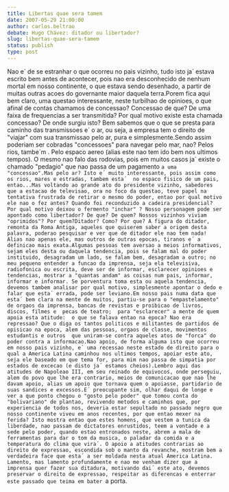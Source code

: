 ```yaml
---
title: Libertas quae sera tamem
date: 2007-05-29 21:00:00
author: carlos.beltrao
debate: Hugo Chávez: ditador ou libertador?
slug: libertas-quae-sera-tamem
status: publish 
type: post
---
```


Nao e´ de se estranhar o que ocorreu no pais vizinho, tudo isto ja´ estava escrito bem antes de acontecer, pois nao era desconhecido de nenhum mortal em nosso continente, o que estava sendo desenhado, a partir de muitas outras acoes do governante maior daquela terra.Porem fica aqui bem claro, uma questao interessante, neste turbilhao de opinioes, o que afinal de contas chamamos de concessao? Concessao de que? De uma faixa de frequencias a ser transmitida? Por qual motivo existe esta chamada concessao? De onde surgiu isto? Bem sabemos que o que se presta para caminho das transmissoes e´ o ar, ou seja, a empresa tem o direito de "viajar" com sua transmissao pelo ar, pura e simplesmente.Sendo assim poderiam ser cobradas "concessoes" para navegar pelo mar, nao? Pelos rios, tambe´m . Pelo espaco aereo (alias este nao tem ido bem nos ultimos tempos). O mesmo nao falo das rodovias, pois em muitos casos ja´ existe o chamado "pedagio" que nao passa de um pagamento `a uma "concessao".Mas pelo ar? Isto e´ muito interessante, pois assim como os rios, mares e estradas, tambem esta´  no espaco fisico de um pais, entao...Mas voltando ao grande ato do presidente vizinho, sabedores que a estacao de televisao, ora no foco da questao, teve papel na tentativa frustrada de retirar o mesmo do poder, entao por qual motivo ele nao o fez antes? Quando foi reconduzido a cadeira presidencial? Por qual motivo deixou o fermento "inchar" ? Nosso personagem pode ser apontado como libertador? De que? De quem? Nossos vizinhos viviam "oprimidos"? Por quem?Ditador? Como? Por que? A figura do ditador, remonta da Roma Antiga, aqueles que quiserem saber a origem desta palavra, poderao pesquisar e ver que de ditador ele nao tem nada! Alias nao apenas ele, mas outros de outras epocas, tiranos e´ a definicao mais exata.Algumas pessoas tem aversao a meios informativos, sejam eles desta ou daquela tendencia, pois se falam mal do poder instituido, desagradam um lado, se falam bem, desagradam a outro; no meu pequeno entender a funcao da imprensa, seja ela televisiva, radiofonica ou escrita, deve ser de informar, esclarecer opinioes e tendencias, mostrar a "quantas andam" as coisas num pais, informar, informar e informar. Se porventura toma esta ou aquela tendencia, devemos tambem analisar por qual motivo, simplesmente apontar o dedo e falar que esta´ errada, pode ser leviano.Em nosso pais numa data que esta´ bem clara na mente de muitos, partiu-se para o "empastelamento" de orgaos da imprensa, bancas de revistas e proibicao de livros, discos, filmes e  pecas de teatro;  para "esclarecer" a mente de quem apoia esta atitude:  o que se falava entao na epoca? Nao era repressao? Que o diga os tantos politicos e militantes de partidos de opisicao na epoca, alem das pessoas, orgaos de classe, movimentos estudantis e outros  que uniram-se contra aqueles atos de "forca" do poder contra a informacao.Nao apoio, de forma alguma isto que ocorreu em nosso pais vizinho, e´ uma recessao neste estado de direito para o qual a America Latina caminhou nos ultimos tempos, apoiar este ato, seja ele baseado em que tema for, para mim nao passa de simpatia por estados de excecao (e disto ja´ estamos cheios).Lembro aqui das atitudes de Napoleao III, em seu reinado de equivocos, onde perseguiu, alem do povo que lhe era contrario, meios de comunicacao que nao lhe davam apoio, alias um apoio que tornava quem o apoiasse, partidario de suas sandices e excessos.E´ preocupante sim, olhar daqui de longe e ver a que ponto chegou o "gosto pelo poder" que tomou conta do "bolivariano" de plantao, revivendo metodos e caminhos que, por experiencia de todos nos, deveria estar sepultado no passado negro que nosso continente viveu em anos recentes, por que entao mexer na ferida? Isto mostra entao que estes homens, que vestem a tunica da liberdade, nao passam de dictatores enrustidos, teem a vontade e a sede pelo poder, quando estao entronados neste, abrem a mala de ferramentas para dar o tom da musica, o paladar da comida e a temperatura do clima que vira´. O apoio a atitudes contrarias ao direito de expressao, escondida sob o manto da revanche, mostram bem a verdadeira face que esta´ a ser moldada nesta atual America Latina. Lamento, mas lamento profundamente e nao me venham dizer que a imprensa quer fazer sua ditadura, motivando dai´ este ato, devemos preservar o direito de expressao, respeitar as diferencas e enterrar este passado que teima em bater `a porta.
